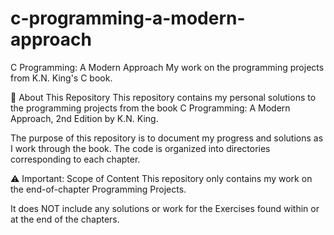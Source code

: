 # c-programming-a-modern-approach

C Programming: A Modern Approach
My work on the programming projects from K.N. King's C book.

📖 About This Repository
This repository contains my personal solutions to the programming projects from the book C Programming: A Modern Approach, 2nd Edition by K.N. King.

The purpose of this repository is to document my progress and solutions as I work through the book. The code is organized into directories corresponding to each chapter.

⚠️ Important: Scope of Content
This repository only contains my work on the end-of-chapter Programming Projects.

It does NOT include any solutions or work for the Exercises found within or at the end of the chapters.
